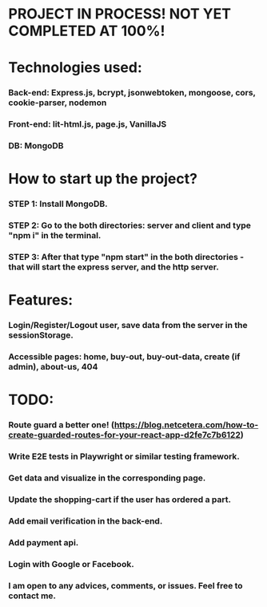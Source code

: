 # PROJECT IN PROCESS! NOT YET COMPLETED AT 100%!

# Technologies used:

### Back-end: Express.js, bcrypt, jsonwebtoken, mongoose, cors, cookie-parser, nodemon
### Front-end: lit-html.js, page.js, VanillaJS
### DB: MongoDB

# How to start up the project?
### STEP 1: Install MongoDB.
### STEP 2: Go to the both directories: server and client and type "npm i" in the terminal. 
### STEP 3: After that type "npm start" in the both directories - that will start the express server, and the http server. 

# Features:
### Login/Register/Logout user, save data from the server in the sessionStorage.
### Accessible pages: home, buy-out, buy-out-data, create (if admin), about-us, 404


# TODO:
### Route guard a better one! (https://blog.netcetera.com/how-to-create-guarded-routes-for-your-react-app-d2fe7c7b6122)
### Write E2E tests in Playwright or similar testing framework.
### Get data and visualize in the corresponding page.
### Update the shopping-cart if the user has ordered a part.
### Add email verification in the back-end.
### Add payment api.
### Login with Google or Facebook.


### I am open to any advices, comments, or issues. Feel free to contact me. 


